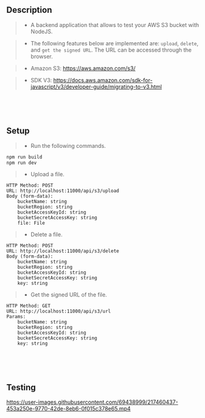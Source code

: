## Description
> - A backend application that allows to test your AWS S3 bucket with NodeJS.

> - The following features below are implemented are: `upload`, `delete`, and `get the signed URL`. The URL can be accessed through the browser.

> - Amazon S3: https://aws.amazon.com/s3/

> - SDK V3: https://docs.aws.amazon.com/sdk-for-javascript/v3/developer-guide/migrating-to-v3.html

<br />
<br />
<br />



## Setup
> - Run the following commands.

```bash
npm run build
npm run dev
```

> - Upload a file.

```plaintext
HTTP Method: POST
URL: http://localhost:11000/api/s3/upload
Body (form-data):
    bucketName: string
    bucketRegion: string
    bucketAccessKeyId: string
    bucketSecretAccessKey: string
    file: File
```

> - Delete a file.

```plaintext
HTTP Method: POST
URL: http://localhost:11000/api/s3/delete
Body (form-data):
    bucketName: string
    bucketRegion: string
    bucketAccessKeyId: string
    bucketSecretAccessKey: string
    key: string
```

> - Get the signed URL of the file.

```plaintext
HTTP Method: GET
URL: http://localhost:11000/api/s3/url
Params:
    bucketName: string
    bucketRegion: string
    bucketAccessKeyId: string
    bucketSecretAccessKey: string
    key: string
```

<br />
<br />
<br />



## Testing
https://user-images.githubusercontent.com/69438999/217460437-453a250e-9770-42de-8eb6-0f015c378e65.mp4

